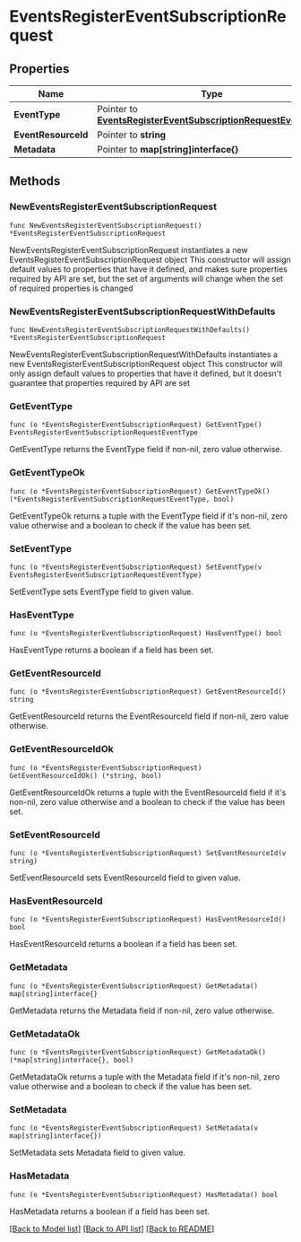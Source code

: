 # EventsRegisterEventSubscriptionRequest

## Properties

Name | Type | Description | Notes
------------ | ------------- | ------------- | -------------
**EventType** | Pointer to [**EventsRegisterEventSubscriptionRequestEventType**](EventsRegisterEventSubscriptionRequestEventType.md) |  | [optional] 
**EventResourceId** | Pointer to **string** |  | [optional] 
**Metadata** | Pointer to **map[string]interface{}** |  | [optional] 

## Methods

### NewEventsRegisterEventSubscriptionRequest

`func NewEventsRegisterEventSubscriptionRequest() *EventsRegisterEventSubscriptionRequest`

NewEventsRegisterEventSubscriptionRequest instantiates a new EventsRegisterEventSubscriptionRequest object
This constructor will assign default values to properties that have it defined,
and makes sure properties required by API are set, but the set of arguments
will change when the set of required properties is changed

### NewEventsRegisterEventSubscriptionRequestWithDefaults

`func NewEventsRegisterEventSubscriptionRequestWithDefaults() *EventsRegisterEventSubscriptionRequest`

NewEventsRegisterEventSubscriptionRequestWithDefaults instantiates a new EventsRegisterEventSubscriptionRequest object
This constructor will only assign default values to properties that have it defined,
but it doesn't guarantee that properties required by API are set

### GetEventType

`func (o *EventsRegisterEventSubscriptionRequest) GetEventType() EventsRegisterEventSubscriptionRequestEventType`

GetEventType returns the EventType field if non-nil, zero value otherwise.

### GetEventTypeOk

`func (o *EventsRegisterEventSubscriptionRequest) GetEventTypeOk() (*EventsRegisterEventSubscriptionRequestEventType, bool)`

GetEventTypeOk returns a tuple with the EventType field if it's non-nil, zero value otherwise
and a boolean to check if the value has been set.

### SetEventType

`func (o *EventsRegisterEventSubscriptionRequest) SetEventType(v EventsRegisterEventSubscriptionRequestEventType)`

SetEventType sets EventType field to given value.

### HasEventType

`func (o *EventsRegisterEventSubscriptionRequest) HasEventType() bool`

HasEventType returns a boolean if a field has been set.

### GetEventResourceId

`func (o *EventsRegisterEventSubscriptionRequest) GetEventResourceId() string`

GetEventResourceId returns the EventResourceId field if non-nil, zero value otherwise.

### GetEventResourceIdOk

`func (o *EventsRegisterEventSubscriptionRequest) GetEventResourceIdOk() (*string, bool)`

GetEventResourceIdOk returns a tuple with the EventResourceId field if it's non-nil, zero value otherwise
and a boolean to check if the value has been set.

### SetEventResourceId

`func (o *EventsRegisterEventSubscriptionRequest) SetEventResourceId(v string)`

SetEventResourceId sets EventResourceId field to given value.

### HasEventResourceId

`func (o *EventsRegisterEventSubscriptionRequest) HasEventResourceId() bool`

HasEventResourceId returns a boolean if a field has been set.

### GetMetadata

`func (o *EventsRegisterEventSubscriptionRequest) GetMetadata() map[string]interface{}`

GetMetadata returns the Metadata field if non-nil, zero value otherwise.

### GetMetadataOk

`func (o *EventsRegisterEventSubscriptionRequest) GetMetadataOk() (*map[string]interface{}, bool)`

GetMetadataOk returns a tuple with the Metadata field if it's non-nil, zero value otherwise
and a boolean to check if the value has been set.

### SetMetadata

`func (o *EventsRegisterEventSubscriptionRequest) SetMetadata(v map[string]interface{})`

SetMetadata sets Metadata field to given value.

### HasMetadata

`func (o *EventsRegisterEventSubscriptionRequest) HasMetadata() bool`

HasMetadata returns a boolean if a field has been set.


[[Back to Model list]](../README.md#documentation-for-models) [[Back to API list]](../README.md#documentation-for-api-endpoints) [[Back to README]](../README.md)


